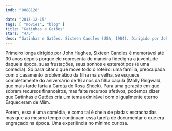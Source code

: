 ```yaml
---
imdb: "0088128"

date: "2013-12-15"
tags: [ "movies", "blog" ]
title: "Gatinhas e Gatões"
stars: "4/5"
desc: "Gatinhas e Gatões. Sixteen Candles (USA, 1984). Dirigido por John Hughes. Escrito por John Hughes. Com Molly Ringwald, Justin Henry, Michael Schoeffling, Haviland Morris, Gedde Watanabe, Anthony Michael Hall, Paul Dooley, Carlin Glynn, Blanche Baker."
---
```

Primeiro longa dirigido por John Hughes, Sixteen Candles é memorável até 30 anos depois porque ele representa de maneira fidedigna a juventude daquela época, suas frustações, seus sonhos e estereótipos (é uma comédia). Só para citar o que move todo o roteiro: uma família, preocupada com o casamento problemático da filha mais velha, se esquece completamente do aniversário de 16 anos da filha caçula (Molly Ringwald, que mais tarde faria a Garota do Rosa Shock). Para uma geração em que sobram recursos financeiros, mas falte recursos afetivos, podemos dizer que Gatinhas e Gatões cria um tema admirável com o igualmente eterno Esqueceram de Mim.

Porém, essa é uma comédia, e como tal é cheia de piadas escrachadas, mas que ao mesmo tempo continuam essa tarefa de documentar o que era engraçado na época. Uma experiência no mínimo curiosa.



